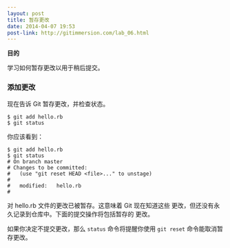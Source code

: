 ```yaml
---
layout: post
title: 暂存更改
date: 2014-04-07 19:53
post-link: http://gitimmersion.com/lab_06.html
---
```


**目的**

学习如何暂存更改以用于稍后提交。

### 添加更改

现在告诉 Git 暂存更改，并检查状态。

```
$ git add hello.rb
$ git status
```

你应该看到：

```
$ git add hello.rb
$ git status
# On branch master
# Changes to be committed:
#   (use "git reset HEAD <file>..." to unstage)
#
#   modified:   hello.rb
#
```

对 hello.rb 文件的更改已被暂存。这意味着 Git 现在知道这些
更改，但还没有永久记录到仓库中。下面的提交操作将包括暂存的
更改。

如果你决定不提交更改，那么 `status` 命令将提醒你使用 `git reset`
命令能取消暂存更改。
